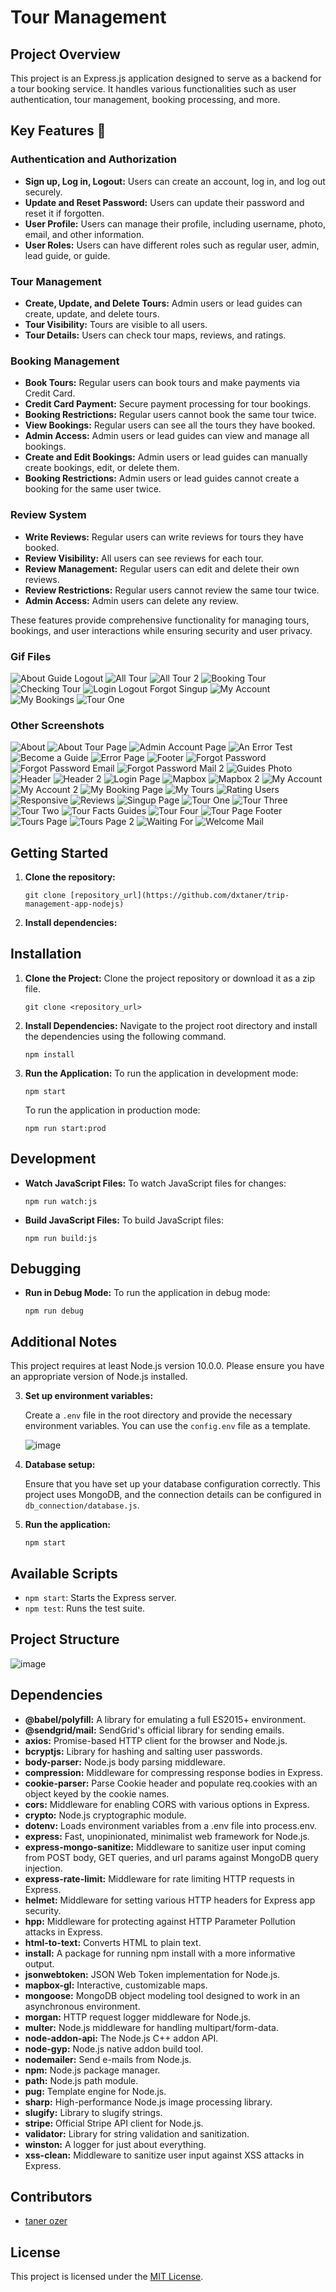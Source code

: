 Tour Management
==============

Project Overview
----------------

This project is an Express.js application designed to serve as a backend for a tour booking service. It handles various functionalities such as user authentication, tour management, booking processing, and more.

## Key Features 📝

### Authentication and Authorization
- **Sign up, Log in, Logout:** Users can create an account, log in, and log out securely.
- **Update and Reset Password:** Users can update their password and reset it if forgotten.
- **User Profile:** Users can manage their profile, including username, photo, email, and other information.
- **User Roles:** Users can have different roles such as regular user, admin, lead guide, or guide.

### Tour Management
- **Create, Update, and Delete Tours:** Admin users or lead guides can create, update, and delete tours.
- **Tour Visibility:** Tours are visible to all users.
- **Tour Details:** Users can check tour maps, reviews, and ratings.

### Booking Management
- **Book Tours:** Regular users can book tours and make payments via Credit Card.
- **Credit Card Payment:** Secure payment processing for tour bookings.
- **Booking Restrictions:** Regular users cannot book the same tour twice.
- **View Bookings:** Regular users can see all the tours they have booked.
- **Admin Access:** Admin users or lead guides can view and manage all bookings.
- **Create and Edit Bookings:** Admin users or lead guides can manually create bookings, edit, or delete them.
- **Booking Restrictions:** Admin users or lead guides cannot create a booking for the same user twice.

### Review System
- **Write Reviews:** Regular users can write reviews for tours they have booked.
- **Review Visibility:** All users can see reviews for each tour.
- **Review Management:** Regular users can edit and delete their own reviews.
- **Review Restrictions:** Regular users cannot review the same tour twice.
- **Admin Access:** Admin users can delete any review.

These features provide comprehensive functionality for managing tours, bookings, and user interactions while ensuring security and user privacy.

### Gif Files

![About Guide Logout](/ScreenShoots/aboutguidelogout.gif)
![All Tour](/ScreenShoots/alltour.gif)
![All Tour 2](/ScreenShoots/alltour2.gif)
![Booking Tour](/ScreenShoots/bookingtour.gif)
![Checking Tour](/ScreenShoots/checkingTour.gif)
![Login Logout Forgot Singup](/ScreenShoots/loginlogoutforgotsingup.gif)
![My Account](/ScreenShoots/myaccount.gif)
![My Bookings](/ScreenShoots/mybookings.gif)
![Tour One](/ScreenShoots/tourOne.gif)

### Other Screenshots

![About](/ScreenShoots/about.png)
![About Tour Page](/ScreenShoots/aboutotourpage.png)
![Admin Account Page](/ScreenShoots/adminacountpage.png)
![An Error Test](/ScreenShoots/anerrortest.png)
![Become a Guide](/ScreenShoots/becomeaguide.png)
![Error Page](/ScreenShoots/errorpage.png)
![Footer](/ScreenShoots/footer.png)
![Forgot Password](/ScreenShoots/forgotpassword.png)
![Forgot Password Email](/ScreenShoots/forgotpasswordemail.png)
![Forgot Password Mail 2](/ScreenShoots/forgotpasswordmail2.png)
![Guides Photo](/ScreenShoots/guidesphoto.png)
![Header](/ScreenShoots/header.png)
![Header 2](/ScreenShoots/header2.png)
![Login Page](/ScreenShoots/loginpage.png)
![Mapbox](/ScreenShoots/mapbox.png)
![Mapbox 2](/ScreenShoots/mapbox2.png)
![My Account](/ScreenShoots/myaccount.png)
![My Account 2](/ScreenShoots/myaccount2.png)
![My Booking Page](/ScreenShoots/mybookingpage.png)
![My Tours](/ScreenShoots/mytours.png)
![Rating Users](/ScreenShoots/ratingusers.png)
![Responsive](/ScreenShoots/responsive.gif)
![Reviews](/ScreenShoots/reviews.png)
![Singup Page](/ScreenShoots/singuppage.png)
![Tour One](/ScreenShoots/tourOne.png)
![Tour Three](/ScreenShoots/tourThree.png)
![Tour Two](/ScreenShoots/tourTwo.png)
![Tour Facts Guides](/ScreenShoots/tourfactsguides.png)
![Tour Four](/ScreenShoots/tourfour.png)
![Tour Page Footer](/ScreenShoots/tourpagefooter.png)
![Tours Page](/ScreenShoots/tourspage.png)
![Tours Page 2](/ScreenShoots/tourspage2.png)
![Waiting For](/ScreenShoots/waitingfor.png)
![Welcome Mail](/ScreenShoots/welcomemail.png)


Getting Started
---------------

1.  **Clone the repository:**
    
        git clone [repository_url](https://github.com/dxtaner/trip-management-app-nodejs)
    
2.  **Install dependencies:**
    
Installation
------------

1.  **Clone the Project:** Clone the project repository or download it as a zip file.
    
        git clone <repository_url>
    
2.  **Install Dependencies:** Navigate to the project root directory and install the dependencies using the following command.
    
        npm install
    
3.  **Run the Application:** To run the application in development mode:
    
        npm start
    
    To run the application in production mode:
    
        npm run start:prod
    

Development
-----------

*   **Watch JavaScript Files:** To watch JavaScript files for changes:
    
        npm run watch:js
    
*   **Build JavaScript Files:** To build JavaScript files:
    
        npm run build:js
    

Debugging
---------

*   **Run in Debug Mode:** To run the application in debug mode:
    
        npm run debug
    

Additional Notes
----------------

This project requires at least Node.js version 10.0.0. Please ensure you have an appropriate version of Node.js installed.
    
3.  **Set up environment variables:**
    
    Create a `.env` file in the root directory and provide the necessary environment variables. You can use the `config.env` file as a template.

    ![image](https://github.com/dxtaner/trip-management-app-nodejs/assets/44675799/220e2a50-ca59-4e7b-86b4-f4c2352480aa)

    
5.  **Database setup:**
    
    Ensure that you have set up your database configuration correctly. This project uses MongoDB, and the connection details can be configured in `db_connection/database.js`.
    
6.  **Run the application:**
    
        npm start
    

Available Scripts
-----------------

*   `npm start`: Starts the Express server.
*   `npm test`: Runs the test suite.

Project Structure
-----------------

![image](https://github.com/dxtaner/trip-management-app-nodejs/assets/44675799/216f46ca-ab55-4d18-8c52-d54ba5b3c388)


Dependencies
------------

*   **@babel/polyfill:** A library for emulating a full ES2015+ environment.
*   **@sendgrid/mail:** SendGrid's official library for sending emails.
*   **axios:** Promise-based HTTP client for the browser and Node.js.
*   **bcryptjs:** Library for hashing and salting user passwords.
*   **body-parser:** Node.js body parsing middleware.
*   **compression:** Middleware for compressing response bodies in Express.
*   **cookie-parser:** Parse Cookie header and populate req.cookies with an object keyed by the cookie names.
*   **cors:** Middleware for enabling CORS with various options in Express.
*   **crypto:** Node.js cryptographic module.
*   **dotenv:** Loads environment variables from a .env file into process.env.
*   **express:** Fast, unopinionated, minimalist web framework for Node.js.
*   **express-mongo-sanitize:** Middleware to sanitize user input coming from POST body, GET queries, and url params against MongoDB query injection.
*   **express-rate-limit:** Middleware for rate limiting HTTP requests in Express.
*   **helmet:** Middleware for setting various HTTP headers for Express app security.
*   **hpp:** Middleware for protecting against HTTP Parameter Pollution attacks in Express.
*   **html-to-text:** Converts HTML to plain text.
*   **install:** A package for running npm install with a more informative output.
*   **jsonwebtoken:** JSON Web Token implementation for Node.js.
*   **mapbox-gl:** Interactive, customizable maps.
*   **mongoose:** MongoDB object modeling tool designed to work in an asynchronous environment.
*   **morgan:** HTTP request logger middleware for Node.js.
*   **multer:** Node.js middleware for handling multipart/form-data.
*   **node-addon-api:** The Node.js C++ addon API.
*   **node-gyp:** Node.js native addon build tool.
*   **nodemailer:** Send e-mails from Node.js.
*   **npm:** Node.js package manager.
*   **path:** Node.js path module.
*   **pug:** Template engine for Node.js.
*   **sharp:** High-performance Node.js image processing library.
*   **slugify:** Library to slugify strings.
*   **stripe:** Official Stripe API client for Node.js.
*   **validator:** Library for string validation and sanitization.
*   **winston:** A logger for just about everything.
*   **xss-clean:** Middleware to sanitize user input against XSS attacks in Express.


Contributors
------------

*   [taner ozer](mailto:tanerozer16@gmail.com)

License
-------

This project is licensed under the [MIT License](LICENSE).
